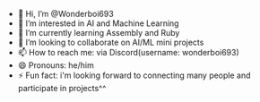 - 👋 Hi, I’m @Wonderboi693
- 👀 I’m interested in AI and Machine Learning
- 🌱 I’m currently learning Assembly and Ruby
- 💞️ I’m looking to collaborate on AI/ML mini projects
- 📫 How to reach me: via Discord(username: wonderboi693)
- 😄 Pronouns: he/him
- ⚡ Fun fact: i'm looking forward to connecting many people and participate in projects^^

<!---
Wonderboi693/Wonderboi693 is a ✨ special ✨ repository because its `README.md` (this file) appears on your GitHub profile.
You can click the Preview link to take a look at your changes.
--->

